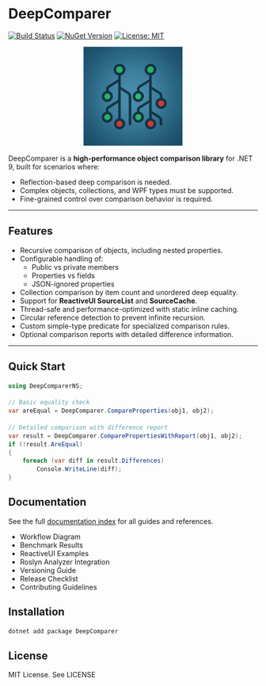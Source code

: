 ﻿# DeepComparer

[![Build Status](https://github.com/LetMeInside/DeepComparer/actions/workflows/ci.yml/badge.svg)](https://github.com/LetMeInside/DeepComparer/actions/workflows/ci.yml)
[![NuGet Version](https://img.shields.io/nuget/v/DeepComparer.svg)](https://www.nuget.org/packages/DeepComparer)
[![License: MIT](https://img.shields.io/badge/License-MIT-yellow.svg)](LICENSE)

<p align="center">
  <img src="src/DeepComparer/assets/logo.png" alt="DeepComparer Logo" width="200"/>
</p>

DeepComparer is a **high-performance object comparison library** for .NET 9, built for scenarios where:
- Reflection-based deep comparison is needed.
- Complex objects, collections, and WPF types must be supported.
- Fine-grained control over comparison behavior is required.

---

## Features
- Recursive comparison of objects, including nested properties.
- Configurable handling of:
  - Public vs private members
  - Properties vs fields
  - JSON-ignored properties
- Collection comparison by item count and unordered deep equality.
- Support for **ReactiveUI SourceList** and **SourceCache**.
- Thread-safe and performance-optimized with static inline caching.
- Circular reference detection to prevent infinite recursion.
- Custom simple-type predicate for specialized comparison rules.
- Optional comparison reports with detailed difference information.

---

## Quick Start
```csharp
using DeepComparerNS;

// Basic equality check
var areEqual = DeepComparer.CompareProperties(obj1, obj2);

// Detailed comparison with difference report
var result = DeepComparer.ComparePropertiesWithReport(obj1, obj2);
if (!result.AreEqual)
{
    foreach (var diff in result.Differences)
        Console.WriteLine(diff);
}
```
## Documentation

See the full [documentation index](docs/index.md) for all guides and references.

- Workflow Diagram
- Benchmark Results
- ReactiveUI Examples
- Roslyn Analyzer Integration
- Versioning Guide
- Release Checklist
- Contributing Guidelines


## Installation

```powershell
dotnet add package DeepComparer
```

## License

MIT License. See LICENSE

